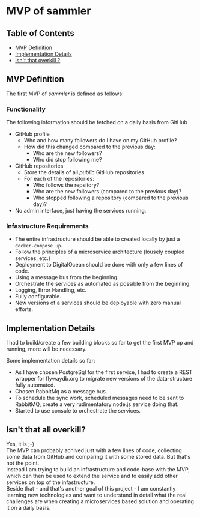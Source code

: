 # MVP of sammler

## Table of Contents

- [MVP Definition](#mvp-definition)
- [Implementation Details](#implementation-details)
- [Isn't that overkill ?](#isnt-that-all-overkill)

## MVP Definition

The first MVP of *sammler* is defined as follows:

### Functionality

The following information should be fetched on a daily basis from GitHub

- GitHub profile
	- Who and how many followers do I have on my GitHub profile?
	- How did this changed compared to the previous day:
		- Who are the new followers?
		- Who did stop following me?
- GitHub repositories
	- Store the details of all *public* GitHub repositories
	- For each of the repositories:
		- Who follows the repsitory?
		- Who are the new followers (compared to the previous day)?
		- Who stopped following a repository (compared to the previous day)? 
- No admin interface, just having the services running.

### Infastructure Requirements

- The entire infrastructure should be able to created locally by just a `docker-compose up`.
- Follow the principles of a microservice architecture (lousely coupled services, etc.)
- Deployment to DigitalOcean should be done with only a few lines of code.
- Using a message bus from the beginning.
- Orchestrate the services as automated as possible from the beginning.
- Logging, Error Handling, etc.
- Fully configurable.
- New versions of a services should be deployable with zero manual efforts.

## Implementation Details

I had to build/create a few building blocks so far to get the first MVP up and running, more will be necessary.

Some implementation details so far:

- As I have chosen PostgreSql for the first service, I had to create a REST wrapper for flywaydb.org to migrate new versions of the data-structure fully automated.
- Chosen RabbitMq as a message bus.
- To schedule the sync work, scheduled messages need to be sent to RabbitMQ, create a very rudimentatory node.js service doing that.
- Started to use consule to orchestrate the services.


## Isn't that all overkill?

Yes, it is ;-)  
The MVP can probably achived just with a few lines of code, collecting some data from GitHub and comparing it with some stored data. But that's not the point.  
Instead I am trying to build an infrastructure and code-base with the MVP, which can then be used to extend the service and to easily add other services on top of the infastructure.  
Beside that - and that's another goal of this project - I am constantly learning new technologies and want to understand in detail what the real challenges are when creating a microservices based solution and operating it on a daily basis.